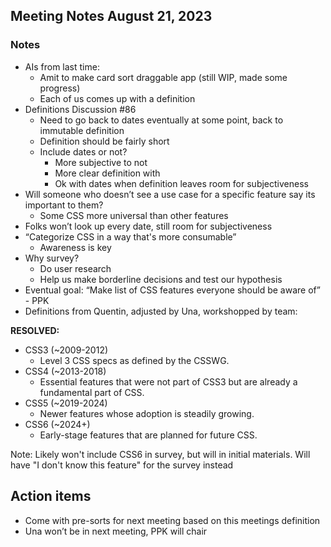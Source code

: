 ## Meeting Notes August 21, 2023

### Notes
- AIs from last time:
  - Amit to make card sort draggable app (still WIP, made some progress)
  - Each of us comes up with a definition
- Definitions Discussion #86
  - Need to go back to dates eventually at some point, back to immutable definition
  - Definition should be fairly short
  - Include dates or not?
    - More subjective to not
    - More clear definition with
    - Ok with dates when definition leaves room for subjectiveness
- Will someone who doesn’t see a use case for a specific feature say its important to them?
  - Some CSS more universal than other features
- Folks won’t look up every date, still room for subjectiveness
- “Categorize CSS in a way that's more consumable”
    - Awareness is key
- Why survey?
    - Do user research
    - Help us make borderline decisions and test our hypothesis
- Eventual goal: “Make list of CSS features everyone should be aware of” - PPK
- Definitions from Quentin, adjusted by Una, workshopped by team:

**RESOLVED:**
- CSS3 (~2009-2012)
  - Level 3 CSS specs as defined by the CSSWG.
- CSS4 (~2013-2018)
  - Essential features that were not part of CSS3 but are already a fundamental part of CSS.
- CSS5 (~2019-2024)
  - Newer features whose adoption is steadily growing.
- CSS6 (~2024+)
  - Early-stage features that are planned for future CSS.

Note: Likely won't include CSS6 in survey, but will in initial materials. Will have "I don't know this feature" for the survey instead

## Action items
- Come with pre-sorts for next meeting based on this meetings definition
- Una won’t be in next meeting, PPK will chair
